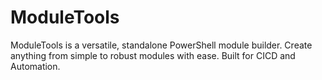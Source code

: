# ModuleTools
ModuleTools is a versatile, standalone PowerShell module builder. Create anything from simple to robust modules with ease. Built for CICD and Automation.
